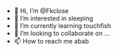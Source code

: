 - 👋 Hi, I’m @Fkclose
- 👀 I’m interested in sleeping
- 🌱 I’m currently learning touchfish
- 💞️ I’m looking to collaborate on ...
- 📫 How to reach me abab

<!---
Fkclose/Fkclose is a ✨ special ✨ repository because its `README.md` (this file) appears on your GitHub profile.
You can click the Preview link to take a look at your changes.
--->
